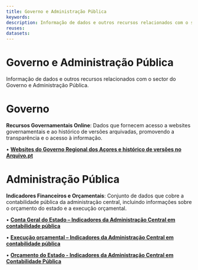 ```yaml
---
title: Governo e Administração Pública
keywords:
description: Informação de dados e outros recursos relacionados com o sector do Governo e Administração Pública.
reuses:
datasets:
---
```

# Governo e Administração Pública

Informação de dados e outros recursos relacionados com o sector do Governo e Administração Pública.

# Governo
**Recursos Governamentais Online**: Dados que fornecem acesso a websites governamentais e ao histórico de versões arquivadas, promovendo a transparência e o acesso à informação.

•	[**Websites do Governo Regional dos Açores e histórico de versões no Arquivo.pt**](https://dados.gov.pt/pt/datasets/websites-do-governo-regional-dos-acores-e-historico-de-versoes-no-arquivo-pt/)

# Administração Pública

**Indicadores Financeiros e Orçamentais**: Conjunto de dados que cobre a contabilidade pública da administração central, incluindo informações sobre o orçamento do estado e a execução orçamental.

•	[**Conta Geral do Estado – Indicadores da Administração Central em contabilidade pública**](https://dados.gov.pt/pt/datasets/conta-geral-do-estado-indicadores-da-administracao-central-em-contabilidade-publica/)

•	[**Execução orçamental – Indicadores da Administração Central em contabilidade pública**](https://dados.gov.pt/pt/datasets/execucao-orcamental-indicadores-da-administracao-central-em-contabilidade-publica/)

•	[**Orçamento do Estado - Indicadores da Administração Central em Contabilidade Pública**](https://dados.gov.pt/pt/datasets/orcamento-do-estado-indicadores-da-administracao-central-em-contabilidade-publica/)

